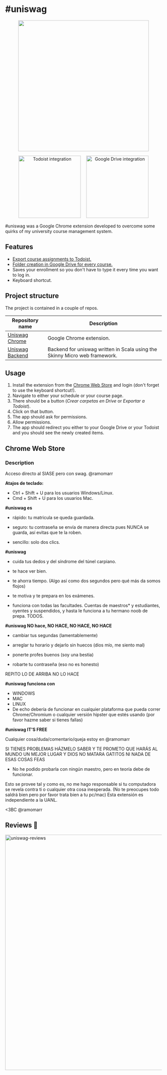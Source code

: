 # \#uniswag

<p align="center">
   <img width="420" src="https://user-images.githubusercontent.com/10622989/60761446-06cc6680-a01f-11e9-8d52-b943800da748.png">
</p>

<p align="center">
   <img width="200" alt="Todoist integration" border src="https://user-images.githubusercontent.com/10622989/60761441-e7cdd480-a01e-11e9-9018-57db46925e10.gif">
   <img width="10"></img>
   <img width="200" alt="Google Drive integration" src="https://user-images.githubusercontent.com/10622989/60761444-f61bf080-a01e-11e9-9a84-600e2e8b26e9.gif">
</p>

\#uniswag was a Google Chrome extension developed to overcome some quirks of my university course management system.

##  Features
- [Export course assignments to Todoist.](https://user-images.githubusercontent.com/10622989/60761441-e7cdd480-a01e-11e9-9018-57db46925e10.gif)
- [Folder creation in Google Drive for every course.](https://user-images.githubusercontent.com/10622989/60761444-f61bf080-a01e-11e9-9a84-600e2e8b26e9.gif)
- Saves your enrollment so you don't have to type it every time you want to log in.
- Keyboard shortcut.

## Project structure

The project is contained in a couple of repos.

|Repository name | Description |
|----------------|-------------|
| [Uniswag Chrome](https://github.com/ramomar/uniswag-chrome) | Google Chrome extension. |
| [Uniswag Backend](https://github.com/ramomar/uniswag-backend) | Backend for uniswag written in Scala using the Skinny Micro web framework. |


## Usage
1. Install the extension from the [Chrome Web Store](https://chrome.google.com/webstore/detail/uniswag/mogfppbobkadpdmpjdpcgmajlcffiemn) and login (don't forget to use the keyboard shortcut!).
2. Navigate to either your schedule or your course page.
3. There should be a button (_Crear carpetas en Drive_ or _Exportar a Todoist_).
4. Click on that button.
5. The app should ask for permissions.
6. Allow permissions.
7. The app should redirect you either to your Google Drive or your Todoist and you should see the newly created items.

## Chrome Web Store

### Description

Acceso directo al SIASE pero con swag. @ramomarr

**Atajos de teclado:**

- Ctrl + Shift + U  para los usuarios Windows/Linux.
- Cmd + Shift + U para los usuarios Mac.


**\#uniswag es**

- rápido: tu matricula se queda guardada.

- seguro: tu contraseña se envía de manera directa pues NUNCA se guarda, así evitas que te la roben.

- sencillo: solo dos clics.

**\#uniswag**

- cuida tus dedos y del síndrome del túnel carpiano.

- te hace ver bien.

- te ahorra tiempo. (Algo así como dos segundos pero qué más da somos flojos)

- te motiva y te prepara en los exámenes.

- funciona con todas las facultades. Cuentas de maestros* y estudiantes, oyentes y suspendidos, y hasta le funciona a tu hermano noob de prepa. TODOS.

**\#uniswag NO hace, NO HACE, NO HACE, NO HACE**

- cambiar tus segundas (lamentablemente)

- arreglar tu horario y dejarlo sin huecos (dios mío, me siento mal)

- ponerte profes buenos (soy una bestia)

- robarte tu contraseña (eso no es honesto)

REPITO LO DE ARRIBA NO LO HACE

**\#uniswag funciona con**

- WINDOWS
- MAC
- LINUX
- De echo debería de funcionar en cualquier plataforma que pueda correr Chrome/Chromium o cualquier versión hipster que estés usando (por favor hazme saber si tienes fallas)

**\#uniswag IT'S FREE**

Cualquier cosa/duda/comentario/queja estoy en @ramomarr

SI TIENES PROBLEMAS HÁZMELO SABER Y TE PROMETO QUE HARÁS AL MUNDO UN MEJOR LUGAR Y DIOS NO MATARA GATITOS NI NADA DE ESAS COSAS FEAS

* No he podido probarla con ningún maestro, pero en teoría debe de funcionar.

Esto se provee tal y como es, no me hago responsable si tu computadora se revela contra ti o cualquier otra cosa inesperada. (No te preocupes todo saldrá bien pero por favor trata bien a tu pc/mac)
Esta extensión es independiente a la UANL.

<3BC @ramomarr

## Reviews 💛
<img width="755" alt="uniswag-reviews" src="https://user-images.githubusercontent.com/10622989/60761440-dab0e580-a01e-11e9-8475-736e0eac84eb.png">

